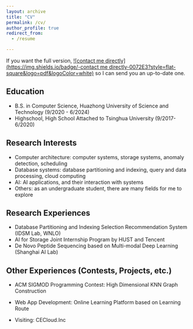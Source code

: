 ```yaml
---
layout: archive
title: "CV"
permalink: /cv/
author_profile: true
redirect_from:
  - /resume

---
```


If you want the full version, [![contact me directly](https://img.shields.io/badge/-contact me directly-0072E3?style=flat-square&logo=pdf&logoColor=white)](mailto:zhaorui_ding@hust.edu.cn) so I can send you an up-to-date one.

Education
------

* B.S. in Computer Science, Huazhong University of Science and Technology (9/2020 - 6/2024)
* Highschool, High School Attached to Tsinghua University (9/2017- 6/2020)

## Research Interests

- Computer architecture: computer systems, storage systems, anomaly detection, scheduling
- Database systems: database partitioning and indexing, query and data processing, cloud computing
- AI: AI applications, and their interaction with systems
- Others: as an undergraduate student, there are many fields for me to explore

Research Experiences
------

* Database Partitioning and Indexing Selection Recommendation System (IDSM Lab, WNLO)
* AI for Storage Joint Internship Program by HUST and Tencent
* De Novo Peptide Sequencing based on Multi-modal Deep Learning (Shanghai AI Lab)

## Other Experiences (Contests, Projects, etc.)

- ACM SIGMOD Programming Contest: High Dimensional KNN Graph Construction

- Web App Development: Online Learning Platform based on Learning Route

- Visiting: CECloud.Inc

